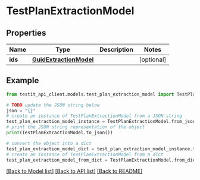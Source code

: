 # TestPlanExtractionModel


## Properties

Name | Type | Description | Notes
------------ | ------------- | ------------- | -------------
**ids** | [**GuidExtractionModel**](GuidExtractionModel.md) |  | [optional] 

## Example

```python
from testit_api_client.models.test_plan_extraction_model import TestPlanExtractionModel

# TODO update the JSON string below
json = "{}"
# create an instance of TestPlanExtractionModel from a JSON string
test_plan_extraction_model_instance = TestPlanExtractionModel.from_json(json)
# print the JSON string representation of the object
print(TestPlanExtractionModel.to_json())

# convert the object into a dict
test_plan_extraction_model_dict = test_plan_extraction_model_instance.to_dict()
# create an instance of TestPlanExtractionModel from a dict
test_plan_extraction_model_from_dict = TestPlanExtractionModel.from_dict(test_plan_extraction_model_dict)
```
[[Back to Model list]](../README.md#documentation-for-models) [[Back to API list]](../README.md#documentation-for-api-endpoints) [[Back to README]](../README.md)


